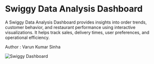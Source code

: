 # Swiggy Data Analysis Dashboard
A Swiggy Data Analysis Dashboard provides insights into order trends, customer behavior, and restaurant performance using interactive visualizations. It helps track sales, delivery times, user preferences, and operational efficiency.

Author : Varun Kumar Sinha


![Swiggy Dashboard](https://github.com/user-attachments/assets/ea1da4f7-fe8e-4469-98e5-e6b5128a6ef4)
